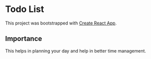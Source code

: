 # Todo List

This project was bootstrapped with [Create React App](https://github.com/facebook/create-react-app).

## Importance

This helps in planning your day and help in better time management.
